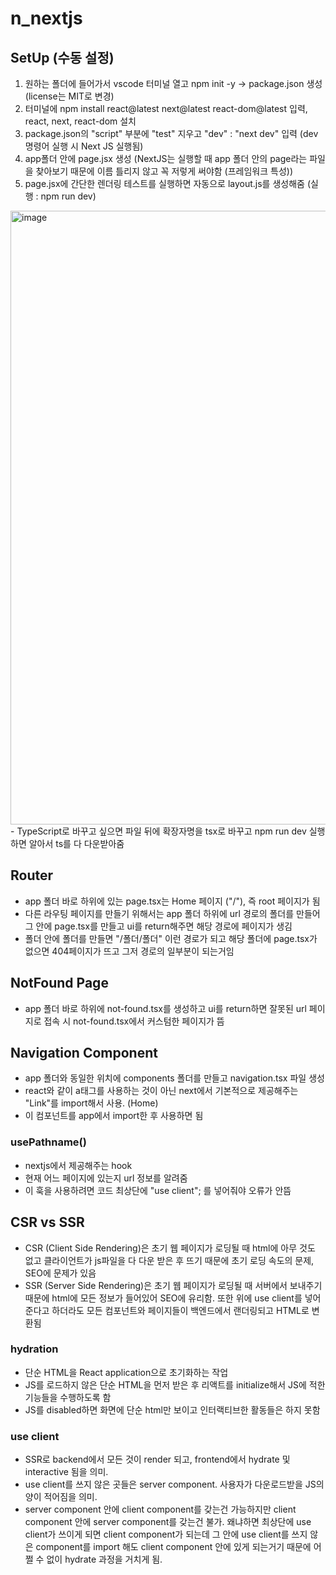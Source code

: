 # n_nextjs

## SetUp (수동 설정)
1. 원하는 폴더에 들어가서 vscode 터미널 열고 npm init -y -> package.json 생성 (license는 MIT로 변경)
2. 터미널에 npm install react@latest next@latest react-dom@latest 입력, react, next, react-dom 설치
3. package.json의 "script" 부분에 "test" 지우고 "dev" : "next dev" 입력 (dev 명령어 실행 시 Next JS 실행됨)
4. app폴더 안에 page.jsx 생성 (NextJS는 실행할 때 app 폴더 안의 page라는 파일을 찾아보기 때문에 이름 틀리지 않고 꼭 저렇게 써야함 (프레임워크 특성))
5. page.jsx에 간단한 렌더링 테스트를 실행하면 자동으로 layout.js를 생성해줌 (실행 : npm run dev)
<img width="1370" height="982" alt="image" src="https://github.com/user-attachments/assets/9844d4ca-3f4a-4c24-86e4-f3b4d4569972" />
- TypeScript로 바꾸고 싶으면 파일 뒤에 확장자명을 tsx로 바꾸고 npm run dev 실행하면 알아서 ts를 다 다운받아줌

## Router
- app 폴더 바로 하위에 있는 page.tsx는 Home 페이지 ("/"), 즉 root 페이지가 됨
- 다른 라우팅 페이지를 만들기 위해서는 app 폴더 하위에 url 경로의 폴더를 만들어 그 안에 page.tsx를 만들고 ui를 return해주면 해당 경로에 페이지가 생김
- 폴더 안에 폴더를 만들면 "/폴더/폴더" 이런 경로가 되고 해당 폴더에 page.tsx가 없으면 404페이지가 뜨고 그저 경로의 일부분이 되는거임

## NotFound Page
- app 폴더 바로 하위에 not-found.tsx를 생성하고 ui를 return하면 잘못된 url 페이지로 접속 시 not-found.tsx에서 커스텀한 페이지가 뜸

## Navigation Component
- app 폴더와 동일한 위치에 components 폴더를 만들고 navigation.tsx 파일 생성
- react와 같이 a태그를 사용하는 것이 아닌 next에서 기본적으로 제공해주는 "Link"를 import해서 사용. (<Link href="/">Home</Link>)
- 이 컴포넌트를 app에서 import한 후 사용하면 됨

### usePathname()
- nextjs에서 제공해주는 hook
- 현재 어느 페이지에 있는지 url 정보를 알려줌
- 이 훅을 사용하려면 코드 최상단에 "use client"; 를 넣어줘야 오류가 안뜸

## CSR vs SSR
- CSR (Client Side Rendering)은 초기 웹 페이지가 로딩될 때 html에 아무 것도 없고 클라이언트가 js파일을 다 다운 받은 후 뜨기 때문에 초기 로딩 속도의 문제, SEO에 문제가 있음
- SSR (Server Side Rendering)은 초기 웹 페이지가 로딩될 때 서버에서 보내주기 때문에 html에 모든 정보가 들어있어 SEO에 유리함. 또한 위에 use client를 넣어준다고 하더라도 모든 컴포넌트와 페이지들이 백엔드에서 랜더링되고 HTML로 변환됨

### hydration
- 단순 HTML을 React application으로 초기화하는 작업
- JS를 로드하지 않은 단순 HTML을 먼저 받은 후 리액트를 initialize해서 JS에 적한 기능들을 수행하도록 함
- JS를 disabled하면 화면에 단순 html만 보이고 인터랙티브한 활동들은 하지 못함

### use client
- SSR로 backend에서 모든 것이 render 되고, frontend에서 hydrate 및 interactive 됨을 의미.
- use client를 쓰지 않은 곳들은 server component. 사용자가 다운로드받을 JS의 양이 적어짐을 의미.
- server component 안에 client component를 갖는건 가능하지만 client component 안에 server component를 갖는건 불가. 왜냐하면 최상단에 use client가 쓰이게 되면 client component가 되는데 그 안에 use client를 쓰지 않은 component를 import 해도 client component 안에 있게 되는거기 때문에 어쩔 수 없이 hydrate 과정을 거치게 됨.